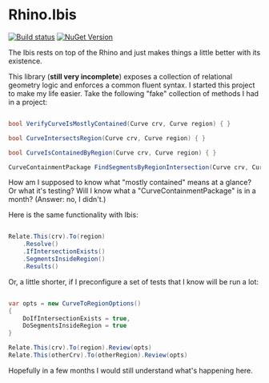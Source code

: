 # Rhino.Ibis

[![Build status](https://dev.azure.com/ourchitecture/rhino.ibis/_apis/build/status/rhino.ibis_syntax)](https://dev.azure.com/ourchitecture/rhino.ibis/_build/latest?definitionId=2) [![NuGet Version](https://img.shields.io/myget/rhino-ibis/v/rhino.ibis.svg?label=NuGet)](https://www.myget.org/feed/Packages/rhino-ibis)

The Ibis rests on top of the Rhino and just makes things a little better with its existence.

This library (**still very incomplete**) exposes a collection of relational geometry logic and enforces a common fluent syntax. I started this project to make my life easier. Take the following "fake" collection of methods I had in a project:

```csharp

bool VerifyCurveIsMostlyContained(Curve crv, Curve region) { }

bool CurveIntersectsRegion(Curve crv, Curve region) { }

bool CurveIsContainedByRegion(Curve crv, Curve region) { }

CurveContainmentPackage FindSegmentsByRegionIntersection(Curve crv, Curve region) { }

```

How am I supposed to know what "mostly contained" means at a glance? Or what it's testing? Will I know what a "CurveContainmentPackage" is in a month? (Answer: no, I didn't.)

Here is the same functionality with Ibis:

```csharp

Relate.This(crv).To(region)
	.Resolve()
	.IfIntersectionExists()
	.SegmentsInsideRegion()
	.Results()

```

Or, a little shorter, if I preconfigure a set of tests that I know will be run a lot:

```csharp

var opts = new CurveToRegionOptions() 
{
	DoIfIntersectionExists = true,
	DoSegmentsInsideRegion = true
}

Relate.This(crv).To(region).Review(opts)
Relate.This(otherCrv).To(otherRegion).Review(opts)

```

Hopefully in a few months I would still understand what's happening here.
